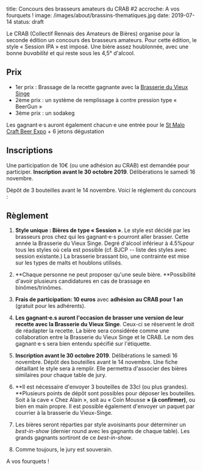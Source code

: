 title: Concours des brasseurs amateurs du CRAB #2
accroche: A vos fourquets !
image: /images/about/brassins-thematiques.jpg
date: 2019-07-14
status: draft

Le CRAB (Collectif Rennais des Amateurs de Bières) organise pour la seconde édition un concours des brasseurs amateurs.
Pour cette édition, le style « Session IPA » est imposé. Une bière assez houblonnée, avec une bonne *buvabilité* et qui reste sous les 4,5° d'alcool.

## Prix

- 1er prix : Brassage de la recette gagnante avec la [Brasserie du Vieux Singe](https://www.vieuxsinge.com) 
- 2ème prix : un système de remplissage à contre pression type « BeerGun »
- 3ème prix : un sodakeg

Les gagnant·e·s auront également chacun·e une entrée pour le [St Malo Craft Beer Expo](https://saintmalocraftbeerexpo.com/) + 6 jetons dégustation

## Inscriptions

Une participation de 10€ (ou une adhésion au CRAB) est demandée pour participer.
**Inscription avant le 30 octobre 2019**. Délibérations le samedi 16 novembre.

Dépôt de 3 bouteilles avant le 14 novembre. Voici le réglement du concours :

## Règlement

1. **Style unique : Bières de type « Session »**. Le style est décidé par les brasseurs pros chez qui les gagnant⋅e⋅s pourront aller brasser. Cette année la Brasserie du Vieux Singe. Degré d'alcool inférieur à 4.5%pour tous les styles où cela est possible (cf. BJCP -- liste des styles avec session existante.) La brasserie brassant bio, une contrainte est mise sur les types de malts et houblons utilisés.

2. **Chaque personne ne peut proposer qu'une seule bière. **Possibilité d'avoir plusieurs candidatures en cas de brassage en binômes/trinômes. 

3. **Frais de participation: 10 euros** avec **adhésion au CRAB pour 1 an** (gratuit pour les adhérents).

4. **Les gagnant⋅e.s auront l'occasion de brasser une version de leur recette avec la Brasserie du Vieux Singe**. Ceux-ci se réservent le droit de réadapter la recette. La bière sera considérée comme une collaboration  entre la Brasserie du Vieux Singe et le CRAB. Le nom des gagnant⋅e⋅s sera bien entendu spécifié sur l'étiquette. 

5. **Inscription avant le 30 octobre 2019**. Délibérations le samedi 16 novembre.  Dépôt des bouteilles avant le 14 novembre. Une fiche détaillant le style sera à remplir. Elle permettra d'associer des bières similaires pour chaque table de jury. 

6. **Il est nécessaire d'envoyer 3 bouteilles de 33cl (ou plus grandes). **Plusieurs points de dépôt sont possibles pour déposer les bouteilles. Soit à la cave « Chez Alain », soit au « Coin Mousse **» (à confirmer)**, ou bien en main propre. Il est possible également d'envoyer un paquet par courrier à la brasserie du Vieux-Singe.

7. Les bières seront réparties par style avoisinants pour déterminer un *best-in-show* (dernier round avec les gagnants de chaque table). Les grands gagnants sortiront de ce *best-in-show*.  

8. Comme toujours, le jury est souverain.


A vos fourquets !